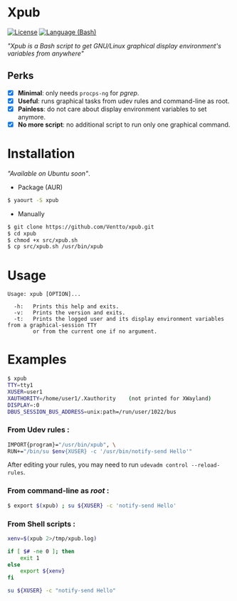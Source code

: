 
Xpub
===================
[![License](https://img.shields.io/badge/license-MIT-blue.svg?style=flat)](https://github.com/Ventto/xpub/blob/master/LICENSE)
[![Language (Bash)](https://img.shields.io/badge/powered_by-Bash-brightgreen.svg)](https://www.gnu.org/software/bash)

*"Xpub is a Bash script to get GNU/Linux graphical display environment's variables from anywhere"*

## Perks

* [x] **Minimal**: only needs `procps-ng` for *pgrep*.
* [x] **Useful**: runs graphical tasks from udev rules and command-line as root.
* [x] **Painless**: do not care about display environment variables to set anymore.
* [x] **No more script**:  no additional script to run only one graphical command.

# Installation

*"Available on Ubuntu soon"*.

* Package (AUR)

```bash
$ yaourt -S xpub
```

* Manually

```bash
$ git clone https://github.com/Ventto/xpub.git
$ cd xpub
$ chmod +x src/xpub.sh
$ cp src/xpub.sh /usr/bin/xpub
```

# Usage

```
Usage: xpub [OPTION]...

  -h:   Prints this help and exits.
  -v:   Prints the version and exits.
  -t:   Prints the logged user and its display environment variables from a graphical-session TTY
        or from the current one if no argument.
```

# Examples

```bash
$ xpub
TTY=tty1
XUSER=user1
XAUTHORITY=/home/user1/.Xauthority    (not printed for XWayland)
DISPLAY=:0
DBUS_SESSION_BUS_ADDRESS=unix:path=/run/user/1022/bus
```

### From Udev rules :

```bash
IMPORT{program}="/usr/bin/xpub", \
RUN+="/bin/su $env{XUSER} -c '/usr/bin/notify-send Hello'"
```

After editing your rules, you may need to run `udevadm control --reload-rules`.

### From command-line as *root* :

```bash
$ export $(xpub) ; su ${XUSER} -c 'notify-send Hello'
```

### From Shell scripts :

```bash
xenv=$(xpub 2>/tmp/xpub.log)

if [ $# -ne 0 ]; then
    exit 1
else
    export ${xenv}
fi

su ${XUSER} -c "notify-send Hello"
```
